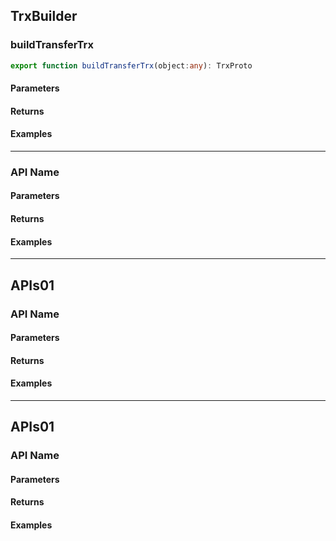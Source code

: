 ## TrxBuilder


### buildTransferTrx

```ts
export function buildTransferTrx(object:any): TrxProto
```

#### Parameters

#### Returns

#### Examples

---


### API Name

#### Parameters

#### Returns

#### Examples

---

## APIs01

### API Name

#### Parameters

#### Returns

#### Examples

---

## APIs01

### API Name

#### Parameters

#### Returns

#### Examples

